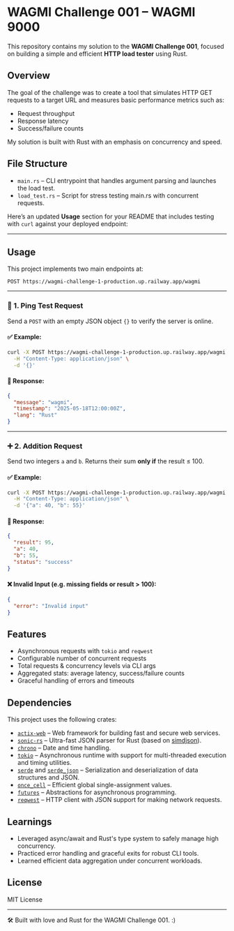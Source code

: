 # WAGMI Challenge 001 – WAGMI 9000

This repository contains my solution to the **WAGMI Challenge 001**, focused on building a simple and efficient **HTTP load tester** using Rust.

## Overview

The goal of the challenge was to create a tool that simulates HTTP GET requests to a target URL and measures basic performance metrics such as:

- Request throughput
- Response latency
- Success/failure counts

My solution is built with Rust with an emphasis on concurrency and speed.

## File Structure

- `main.rs` – CLI entrypoint that handles argument parsing and launches the load test.
- `load_test.rs` – Script for stress testing main.rs with concurrent requests.

Here’s an updated **Usage** section for your README that includes testing with `curl` against your deployed endpoint:

---

## Usage

This project implements two main endpoints at:

```
POST https://wagmi-challenge-1-production.up.railway.app/wagmi
```

---

### 🧪 1. **Ping Test Request**

Send a `POST` with an empty JSON object `{}` to verify the server is online.

#### ✅ Example:

```bash
curl -X POST https://wagmi-challenge-1-production.up.railway.app/wagmi \
  -H "Content-Type: application/json" \
  -d '{}'
```

#### 🔁 Response:

```json
{
  "message": "wagmi",
  "timestamp": "2025-05-18T12:00:00Z",
  "lang": "Rust"
}
```

---

### ➕ 2. **Addition Request**

Send two integers `a` and `b`. Returns their sum **only if** the result ≤ 100.

#### ✅ Example:

```bash
curl -X POST https://wagmi-challenge-1-production.up.railway.app/wagmi \
  -H "Content-Type: application/json" \
  -d '{"a": 40, "b": 55}'
```

#### 🔁 Response:

```json
{
  "result": 95,
  "a": 40,
  "b": 55,
  "status": "success"
}
```

#### ❌ Invalid Input (e.g. missing fields or result > 100):

```json
{
  "error": "Invalid input"
}
```

## Features

- Asynchronous requests with `tokio` and `reqwest`
- Configurable number of concurrent requests
- Total requests & concurrency levels via CLI args
- Aggregated stats: average latency, success/failure counts
- Graceful handling of errors and timeouts

## Dependencies

This project uses the following crates:

- [`actix-web`](https://docs.rs/actix-web) – Web framework for building fast and secure web services.
- [`sonic-rs`](https://docs.rs/sonic-rs) – Ultra-fast JSON parser for Rust (based on [simdjson](https://github.com/simdjson/simdjson)).
- [`chrono`](https://docs.rs/chrono) – Date and time handling.
- [`tokio`](https://docs.rs/tokio) – Asynchronous runtime with support for multi-threaded execution and timing utilities.
- [`serde`](https://docs.rs/serde) and [`serde_json`](https://docs.rs/serde_json) – Serialization and deserialization of data structures and JSON.
- [`once_cell`](https://docs.rs/once_cell) – Efficient global single-assignment values.
- [`futures`](https://docs.rs/futures) – Abstractions for asynchronous programming.
- [`reqwest`](https://docs.rs/reqwest) – HTTP client with JSON support for making network requests.

## Learnings

* Leveraged async/await and Rust's type system to safely manage high concurrency.
* Practiced error handling and graceful exits for robust CLI tools.
* Learned efficient data aggregation under concurrent workloads.

## License

MIT License

---

🛠️ Built with love and Rust for the WAGMI Challenge 001. :)
